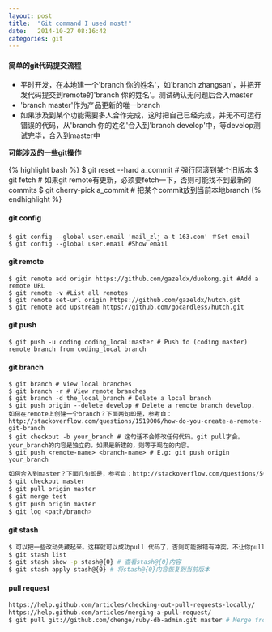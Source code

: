 ```yaml
---
layout: post
title:  "Git command I used most!"
date:   2014-10-27 08:16:42
categories: git
---
```


#### 简单的git代码提交流程
* 平时开发，在本地建一个'branch 你的姓名'，如'branch zhangsan'，并把开发代码提交到remote的'branch 你的姓名'。测试确认无问题后合入master
* 'branch master'作为产品更新的唯一branch
* 如果涉及到某个功能需要多人合作完成，这时把自己已经完成，并无不可运行错误的代码，从'branch 你的姓名'合入到'branch develop'中，等develop测试完毕，合入到master中

**可能涉及的一些git操作**

{% highlight bash %}
$ git reset --hard a_commit # 强行回滚到某个旧版本
$ git fetch # 如果git remote有更新，必须要fetch一下，否则可能找不到最新的commits
$ git cherry-pick a_commit # 把某个commit放到当前本地branch
{% endhighlight %}

#### git config
```
$ git config --global user.email 'mail_zlj a-t 163.com' ＃Set email
$ git config --global user.email #Show email
```

#### git remote
```
$ git remote add origin https://github.com/gazeldx/duokong.git #Add a remote URL
$ git remote -v #List all remotes
$ git remote set-url origin https://github.com/gazeldx/hutch.git
$ git remote add upstream https://github.com/gocardless/hutch.git
```

#### git push
```
$ git push -u coding coding_local:master # Push to (coding master) remote branch from coding_local branch
```

#### git branch
```
$ git branch # View local branches
$ git branch -r # View remote branches
$ git branch -d the_local_branch # Delete a local branch
$ git push origin --delete develop # Delete a remote branch develop.
如何在remote上创建一个branch？下面两句即是，参考自：http://stackoverflow.com/questions/1519006/how-do-you-create-a-remote-git-branch
$ git checkout -b your_branch # 这句话不会修改任何代码。git pull才会。your_branch的内容是独立的。如果是新建的，则等于现在的内容。
$ git push <remote-name> <branch-name> # E.g: git push origin your_branch
```

```bash
如何合入到master？下面几句即是，参考自：http://stackoverflow.com/questions/5601931/best-and-safest-way-to-merge-a-git-branch-into-master
$ git checkout master
$ git pull origin master
$ git merge test
$ git push origin master
$ git log <path/branch>
```

#### git stash
```bash
$ 可以把一些改动先藏起来。这样就可以成功pull 代码了，否则可能报错有冲突，不让你pull。pull完代码后，再git stash apply stash@{id}，就可以把本地藏起来的改动合入本地，可能需要你解决一下冲突。
$ git stash list
$ git stash show -p stash@{0} # 查看stash@{0}内容
$ git stash apply stash@{0} # 将stash@{0}内容恢复到当前版本
```

#### pull request
```bash
https://help.github.com/articles/checking-out-pull-requests-locally/
https://help.github.com/articles/merging-a-pull-request/
$ git pull git://github.com/chenge/ruby-db-admin.git master # Merge from Pull request
```